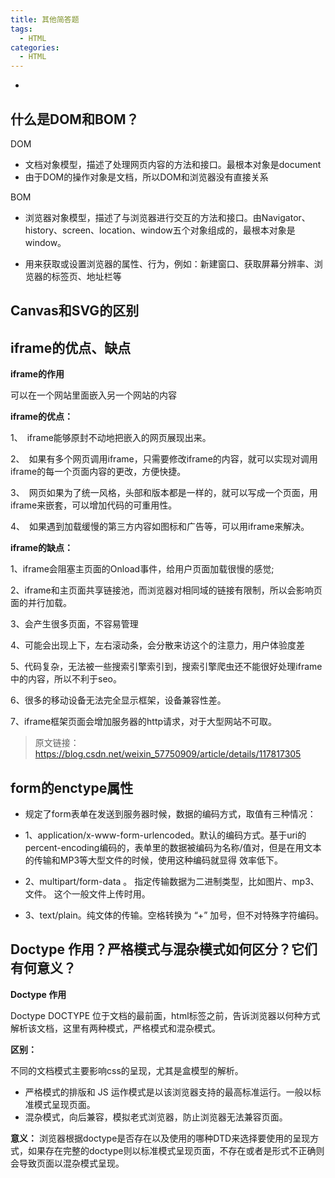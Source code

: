 ```yaml
---
title: 其他简答题
tags:
  - HTML
categories:
  - HTML
---
```




+ 

## 什么是DOM和BOM？

DOM

+ 文档对象模型，描述了处理网页内容的方法和接口。最根本对象是document
+ 由于DOM的操作对象是文档，所以DOM和浏览器没有直接关系

BOM

+ 浏览器对象模型，描述了与浏览器进行交互的方法和接口。由Navigator、history、screen、location、window五个对象组成的，最根本对象是window。

+ 用来获取或设置浏览器的属性、行为，例如：新建窗口、获取屏幕分辨率、浏览器的标签页、地址栏等

## Canvas和SVG的区别



## iframe的优点、缺点

**iframe的作用**

可以在一个网站里面嵌入另一个网站的内容

**iframe的优点：**

1、　iframe能够原封不动地把嵌入的网页展现出来。

2、　如果有多个网页调用iframe，只需要修改iframe的内容，就可以实现对调用iframe的每一个页面内容的更改，方便快捷。

3、　网页如果为了统一风格，头部和版本都是一样的，就可以写成一个页面，用iframe来嵌套，可以增加代码的可重用性。

4、　如果遇到加载缓慢的第三方内容如图标和广告等，可以用iframe来解决。

**iframe的缺点：**

1、iframe会阻塞主页面的Onload事件，给用户页面加载很慢的感觉;

2、iframe和主页面共享链接池，而浏览器对相同域的链接有限制，所以会影响页面的并行加载。

3、会产生很多页面，不容易管理

4、可能会出现上下，左右滚动条，会分散来访这个的注意力，用户体验度差

5、代码复杂，无法被一些搜索引擎索引到，搜索引擎爬虫还不能很好处理iframe中的内容，所以不利于seo。

6、很多的移动设备无法完全显示框架，设备兼容性差。

7、iframe框架页面会增加服务器的http请求，对于大型网站不可取。

> 原文链接：https://blog.csdn.net/weixin_57750909/article/details/117817305

## form的enctype属性

+ 规定了form表单在发送到服务器时候，数据的编码方式，取值有三种情况：

+ 1、application/x-www-form-urlencoded。默认的编码方式。基于uri的percent-encoding编码的，表单里的数据被编码为名称/值对，但是在用文本的传输和MP3等大型文件的时候，使用这种编码就显得 效率低下。

+ 2、multipart/form-data 。 指定传输数据为二进制类型，比如图片、mp3、文件。 这个一般文件上传时用。

+ 3、text/plain。纯文体的传输。空格转换为 “+” 加号，但不对特殊字符编码。

##  Doctype 作用？严格模式与混杂模式如何区分？它们有何意义？

 **Doctype 作用**

Doctype DOCTYPE 位于文档的最前面，html标签之前，告诉浏览器以何种方式解析该文档，这里有两种模式，严格模式和混杂模式。

**区别：**

不同的文档模式主要影响css的呈现，尤其是盒模型的解析。

+ 严格模式的排版和 JS 运作模式是以该浏览器支持的最高标准运行。一般以标准模式呈现页面。
+ 混杂模式，向后兼容，模拟老式浏览器，防止浏览器无法兼容页面。

**意义：**
浏览器根据doctype是否存在以及使用的哪种DTD来选择要使用的呈现方式，如果存在完整的doctype则以标准模式呈现页面，不存在或者是形式不正确则会导致页面以混杂模式呈现。

